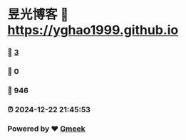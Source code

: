 # 昱光博客 :link: https://yghao1999.github.io 
### :page_facing_up: [3](https://yghao1999.github.io/tag.html) 
### :speech_balloon: 0 
### :hibiscus: 946 
### :alarm_clock: 2024-12-22 21:45:53 
### Powered by :heart: [Gmeek](https://github.com/Meekdai/Gmeek)
